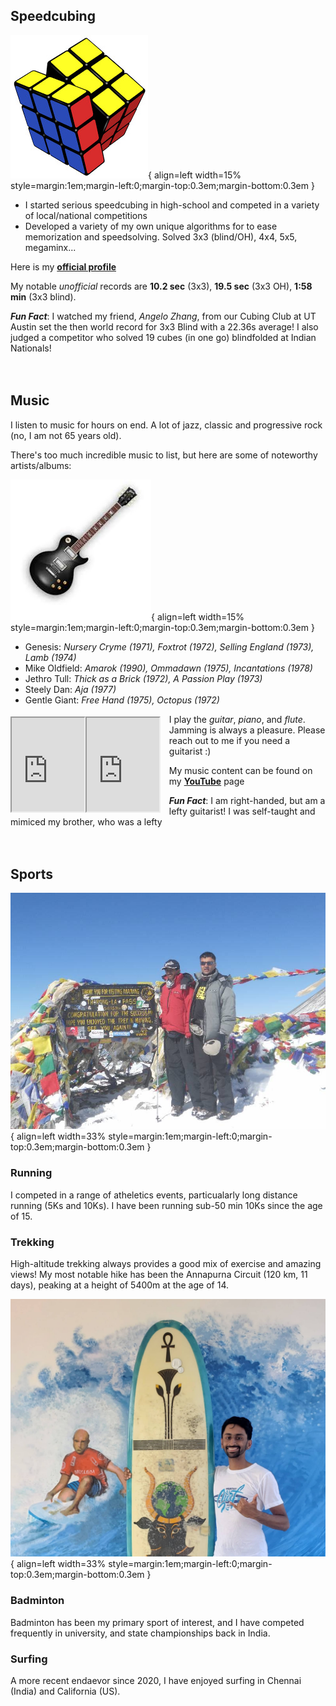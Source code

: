 
## Speedcubing

![cube](assets/hobbies/Cubing_DP.jpg){ align=left width=15% style=margin:1em;margin-left:0;margin-top:0.3em;margin-bottom:0.3em }

* I started serious speedcubing in high-school and competed in a variety of 
local/national competitions 
* Developed a variety of my own unique algorithms for to ease memorization and speedsolving.
Solved 3x3 (blind/OH), 4x4, 5x5, megaminx... 

Here is my [**official profile**](https://www.worldcubeassociation.org/persons/2014RAME04)

My notable *unofficial* records are **10.2 sec** (3x3), **19.5 sec** (3x3 OH), 
**1:58 min** (3x3 blind). 


***Fun Fact***: I watched my friend, *Angelo Zhang*, from our Cubing Club at UT Austin set the 
then world record for 3x3 Blind with a 22.36s average! I also judged a competitor who 
solved 19 cubes (in one go) blindfolded at Indian Nationals!
<br/>
<br/>
<br/>
## Music

I listen to music for hours on end. A lot of jazz, classic and progressive rock 
(no, I am not 65 years old). 

There's too much incredible music to list, but here are some of noteworthy artists/albums:

![guitar](assets/hobbies/Guitar_DP.jpg){ align=left width=15% style=margin:1em;margin-left:0;margin-top:0.3em;margin-bottom:0.3em }

* Genesis: *Nursery Cryme (1971), Foxtrot (1972), Selling England (1973), Lamb (1974)*
* Mike Oldfield: *Amarok (1990), Ommadawn (1975), Incantations (1978)*
* Jethro Tull: *Thick as a Brick (1972), A Passion Play (1973)*
* Steely Dan: *Aja (1977)*
* Gentle Giant: *Free Hand (1975), Octopus (1972)*

<iframe width="23%" src="https://www.youtube.com/embed/kCN0RsQ0cQo" 
 style=margin-left:0;margin-top:0.3em;float:left ></iframe>
<iframe width="23%" src="https://www.youtube.com/embed/dKsA8HzZnQc" 
  style=margin:1em;margin-left:0;margin-top:0.3em;margin-bottom:0.3em;float:left > </iframe>

I play the *guitar*, *piano*, and *flute*. Jamming is always a pleasure.
Please reach out to me if you need a guitarist :)

My music content can be found on my [**YouTube**](https://www.youtube.com/channel/UCQLPzl1LHeF25W3SiKSAqGQ?view_as=subscriber) 
page

***Fun Fact***: I am right-handed, but am a lefty guitarist! I was 
self-taught and mimiced my brother, who was a lefty
<br/>
<br/>
<br/>
## Sports

![trek](assets/hobbies/Trek_Finish.jpg){ align=left width=33% style=margin:1em;margin-left:0;margin-top:0.3em;margin-bottom:0.3em }
### Running
I competed in a range of atheletics events, particualarly long distance running (5Ks and 10Ks).
I have been running sub-50 min 10Ks since the age of 15.

### Trekking
High-altitude trekking always provides a good mix of exercise and amazing views! My most notable
hike has been the Annapurna Circuit (120 km, 11 days), peaking at a height of 5400m at the 
age of 14.

![badminton](assets/hobbies/Surf_DP.jpg){ align=left width=33% style=margin:1em;margin-left:0;margin-top:0.3em;margin-bottom:0.3em }
### Badminton
Badminton has been my primary sport of interest, and I have competed frequently in university,
and state championships back in India.

### Surfing
A more recent endaevor since 2020, I have enjoyed surfing in Chennai (India)  and California (US).

<br/>
<br/>
